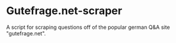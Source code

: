 # Gutefrage.net-scraper
A script for scraping questions off of the popular german Q&amp;A site "gutefrage.net".

